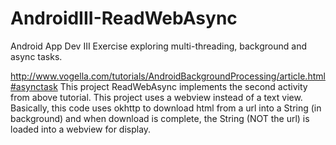 # AndroidIII-ReadWebAsync
Android App Dev III Exercise exploring multi-threading, background and async tasks.

http://www.vogella.com/tutorials/AndroidBackgroundProcessing/article.html#asynctask
This project ReadWebAsync implements the second activity from above tutorial.
This project uses a webview instead of a text view.  Basically, this code uses okhttp
to download html from a url into a String (in background) and when download is complete,
the String (NOT the url) is loaded into a webview for display.
